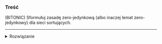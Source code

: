 ### Treść
(BITONIC)
Sformułuj zasadę zero-jedynkową (albo inaczej lemat zero-jedynkowy) dla sieci sortujących.

------
<details><summary>Rozwiązanie</summary>
<p>

Sieć sortująca sortuje poprawnie dowolne ciągi, jeśli sortuje poprawnie wszystkie ciągi zer i jedynek.
